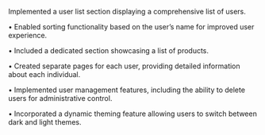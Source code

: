 
 
 Implemented a user list section displaying a comprehensive list of users.

• Enabled sorting functionality based on the user’s name for improved user experience.


• Included a dedicated section showcasing a list of products.


• Created separate pages for each user, providing detailed information about each individual.


• Implemented user management features, including the ability to delete users for administrative control.



• Incorporated a dynamic theming feature allowing users to switch between dark and light themes.
